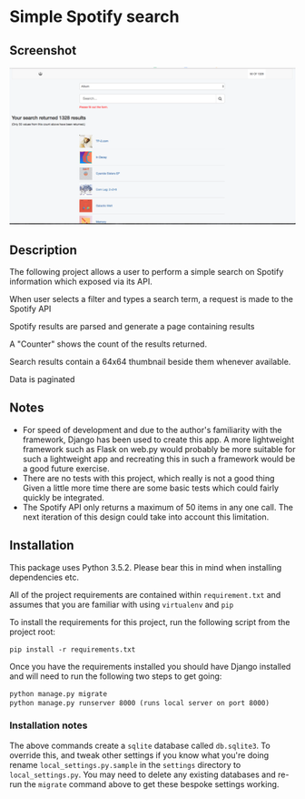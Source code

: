# Simple Spotify search

## Screenshot

![Spotify Search](screenshot.png?raw=true "Spotify Search")

## Description
The following project allows a user to perform a simple search on 
Spotify information which exposed via its API.  

When user selects a filter and types a search term, a request is made
to the Spotify API

Spotify results are parsed and generate a page containing results

A "Counter" shows the count of the results returned.

Search results contain a 64x64 thumbnail beside them whenever 
available.

Data is paginated

## Notes
* For speed of development and due to the author's familiarity with the
framework, Django has been used to create this app.  A more lightweight
framework such as Flask on web.py would probably be more suitable for 
such a lightweight app and recreating this in such a framework would 
be a good future exercise.
* There are no tests with this project, which really is not a good thing
Given a little more time there are some basic tests which could
fairly quickly be integrated. 
* The Spotify API only returns a maximum of 50 items in any one call.
The next iteration of this design could take into account this 
limitation.


## Installation

This package uses Python 3.5.2. Please bear this in mind when 
installing dependencies etc.  

All of the project requirements are contained within `requirement.txt`
and assumes that you are familiar with using `virtualenv` and `pip`

To install the requirements for this project, run the following script
from the project root:
```
pip install -r requirements.txt
```

Once you have the requirements installed you should have Django 
installed and will need to run the following two steps to get going:
```
python manage.py migrate
python manage.py runserver 8000 (runs local server on port 8000)
```

### Installation notes
The above commands create a `sqlite` database called `db.sqlite3`. To
override this, and tweak other settings if you know what you're doing
rename `local_settings.py.sample` in the `settings` directory to 
`local_settings.py`.  You may need to delete any existing databases
and re-run the `migrate` command above to get these bespoke settings
working.
